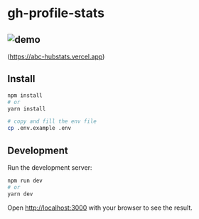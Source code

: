 # gh-profile-stats

![demo](./screenshot-abc-hubstats.png)
--
(https://abc-hubstats.vercel.app)

## Install

```sh
npm install
# or
yarn install

# copy and fill the env file
cp .env.example .env
```

## Development

Run the development server:

```bash
npm run dev
# or
yarn dev
```

Open [http://localhost:3000](http://localhost:3000) with your browser to see the result.
